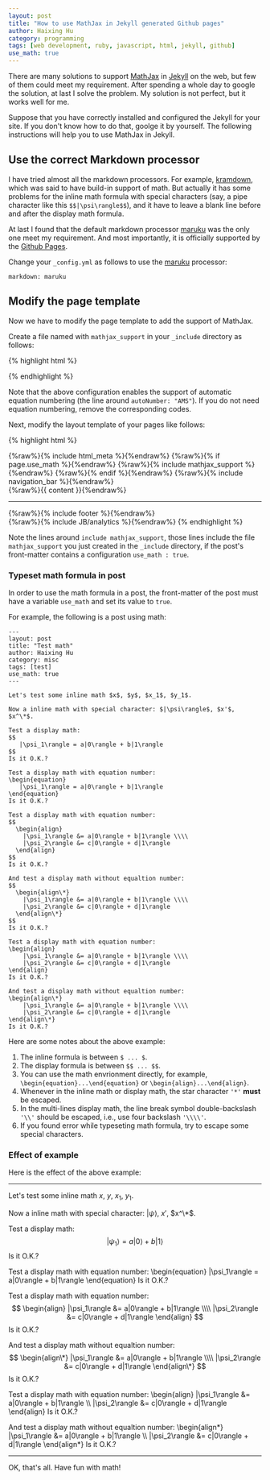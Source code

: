 ```yaml
---
layout: post
title: "How to use MathJax in Jekyll generated Github pages"
author: Haixing Hu
category: programming
tags: [web development, ruby, javascript, html, jekyll, github]
use_math: true
---
```


There are many solutions to support [MathJax](www.mathjax.org) in
[Jekyll](http://jekyllrb.com/) on the web, but few of them could meet my
requirement. After spending a whole day to google the solution, at last I solve
the problem. My solution is not perfect, but it works well for me.

<!--more-->

Suppose that you have correctly installed and configured the Jekyll for your
site. If you don't know how to do that, goolge it by yourself. The following
instructions will help you to use MathJax in Jekyll.

## Use the correct Markdown processor

I have tried almost all the markdown processors. For example,
[kramdown](http://kramdown.rubyforge.org/), which was said to have build-in
support of math. But actually it has some problems for the inline math formula
with special characters (say, a pipe character like this `$$|\psi\rangle$$`),
and it have to leave a blank line before and after the display math formula.

At last I found that the default markdown processor
[maruku](http://maruku.rubyforge.org/) was the only one meet my
requirement. And most importantly, it is officially supported by the [Github
Pages](http://pages.github.com/).

Change your `_config.yml` as follows to use the
[maruku](http://maruku.rubyforge.org/) processor:

    markdown: maruku

## Modify the page template

Now we have to modify the page template to add the support of MathJax.

Create a file named with `mathjax_support` in your `_include` directory as
follows:

{% highlight html %}
<script type="text/x-mathjax-config">
  MathJax.Hub.Config({
    TeX: {
      equationNumbers: {
        autoNumber: "AMS"
      }
    },
    tex2jax: {
      inlineMath: [ ['$','$'], ['\(', '\)'] ],
      displayMath: [ ['$$','$$'] ],
      processEscapes: true,
    }
  });
</script>
<script type="text/javascript"
        src="http://cdn.mathjax.org/mathjax/latest/MathJax.js?config=TeX-AMS-MML_HTMLorMML">
</script>
{% endhighlight %}

Note that the above configuration enables the support of automatic equation
numbering (the line around `autoNumber: "AMS"`). If you do not need equation
numbering, remove the corresponding codes.

Next, modify the layout template of your pages like follows:

{% highlight html %}
<!DOCTYPE html>
<html>
  <head>
    {%raw%}{% include html_meta %}{%endraw%}
    <title>{{ page.title }} -- {{ site.title }}</title>
    <link href="/assets/bootstrap/css/bootstrap.2.2.2.min.css" rel="stylesheet">
    <link href="/assets/css/style.css" rel="stylesheet" type="text/css" media="all">
    {%raw%}{% if page.use_math %}{%endraw%}
      {%raw%}{% include mathjax_support %}{%endraw%}
    {%raw%}{% endif %}{%endraw%}
  </head>
  <body>
    {%raw%}{% include navigation_bar %}{%endraw%}
    <div class="container-narrow">
      <div class="content">
        {%raw%}{{ content }}{%endraw%}
      </div>
      <hr/>
      {%raw%}{% include footer %}{%endraw%}
    </div>
    {%raw%}{% include JB/analytics %}{%endraw%}
  </body>
</html>
{% endhighlight %}

Note the lines around `include mathjax_support`, those lines include the
file `mathjax_support` you just created in the `_include` directory, if the
post's front-matter contains a configuration `use_math : true`.

### Typeset math formula in post

In order to use the math formula in a post, the front-matter of the post
must have a variable `use_math` and set its value to `true`.

For example, the following is a post using math:

    ---
    layout: post
    title: "Test math"
    author: Haixing Hu
    category: misc
    tags: [test]
    use_math: true
    ---

    Let's test some inline math $x$, $y$, $x_1$, $y_1$.

    Now a inline math with special character: $|\psi\rangle$, $x'$, $x^\*$.

    Test a display math:
    $$
       |\psi_1\rangle = a|0\rangle + b|1\rangle
    $$
    Is it O.K.?

    Test a display math with equation number:
    \begin{equation}
       |\psi_1\rangle = a|0\rangle + b|1\rangle
    \end{equation}
    Is it O.K.?

    Test a display math with equation number:
    $$
      \begin{align}
        |\psi_1\rangle &= a|0\rangle + b|1\rangle \\\\
        |\psi_2\rangle &= c|0\rangle + d|1\rangle
      \end{align}
    $$
    Is it O.K.?

    And test a display math without equaltion number:
    $$
      \begin{align\*}
        |\psi_1\rangle &= a|0\rangle + b|1\rangle \\\\
        |\psi_2\rangle &= c|0\rangle + d|1\rangle
      \end{align\*}
    $$
    Is it O.K.?

    Test a display math with equation number:
    \begin{align}
        |\psi_1\rangle &= a|0\rangle + b|1\rangle \\\\
        |\psi_2\rangle &= c|0\rangle + d|1\rangle
    \end{align}
    Is it O.K.?

    And test a display math without equaltion number:
    \begin{align\*}
        |\psi_1\rangle &= a|0\rangle + b|1\rangle \\\\
        |\psi_2\rangle &= c|0\rangle + d|1\rangle
    \end{align\*}
    Is it O.K.?

Here are some notes about the above example:
1. The inline formula is between `$ ... $`.
2. The display formula is between `$$ ... $$`.
3. You can use the math envrionment directly, for example,
   `\begin{equation}...\end{equation}` or `\begin{align}...\end{align}`.
4. Whenever in the inline math or display math, the star character `'*'` **must**
   be escaped.
5. In the multi-lines display math, the line break symbol double-backslash `'\\'` should
   be escaped, i.e., use four backslash `'\\\\'`.
6. If you found error while typeseting math formula, try to escape some special
   characters.

### Effect of example

Here is the effect of the above example:

- - -

Let's test some inline math $x$, $y$, $x_1$, $y_1$.

Now a inline math with special character: $|\psi\rangle$, $x'$, $x^\*$.

Test a display math:
$$
   |\psi_1\rangle = a|0\rangle + b|1\rangle
$$
Is it O.K.?

Test a display math with equation number:
\begin{equation}
   |\psi_1\rangle = a|0\rangle + b|1\rangle
\end{equation}
Is it O.K.?

Test a display math with equation number:
$$
  \begin{align}
    |\psi_1\rangle &= a|0\rangle + b|1\rangle \\\\
    |\psi_2\rangle &= c|0\rangle + d|1\rangle
  \end{align}
$$
Is it O.K.?

And test a display math without equaltion number:
$$
  \begin{align\*}
    |\psi_1\rangle &= a|0\rangle + b|1\rangle \\\\
    |\psi_2\rangle &= c|0\rangle + d|1\rangle
  \end{align\*}
$$
Is it O.K.?

Test a display math with equation number:
\begin{align}
    |\psi_1\rangle &= a|0\rangle + b|1\rangle \\\\
    |\psi_2\rangle &= c|0\rangle + d|1\rangle
\end{align}
Is it O.K.?

And test a display math without equaltion number:
\begin{align\*}
    |\psi_1\rangle &= a|0\rangle + b|1\rangle \\\\
    |\psi_2\rangle &= c|0\rangle + d|1\rangle
\end{align\*}
Is it O.K.?

- - -

OK, that's all. Have fun with math!
